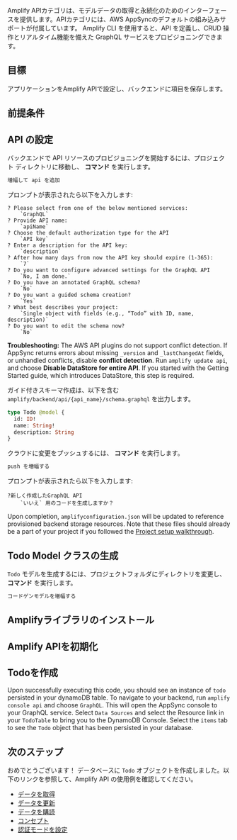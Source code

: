 Amplify APIカテゴリは、モデルデータの取得と永続化のためのインターフェースを提供します。APIカテゴリには、AWS AppSyncのデフォルトの組み込みサポートが付属しています。 Amplify CLI を使用すると、API を定義し、CRUD 操作とリアルタイム機能を備えた GraphQL サービスをプロビジョニングできます。

## 目標

アプリケーションをAmplify APIで設定し、バックエンドに項目を保存します。

## 前提条件

<inline-fragment platform="ios" src="~/lib/graphqlapi/fragments/ios/getting-started/10_preReq.md"></inline-fragment> <inline-fragment platform="android" src="~/lib/graphqlapi/fragments/android/getting-started/10_preReq.md"></inline-fragment>

## API の設定

バックエンドで API リソースのプロビジョニングを開始するには、プロジェクト ディレクトリに移動し、 **コマンド** を実行します。

```bash
増幅して api を追加
```

プロンプトが表示されたら以下を入力します:
```console
? Please select from one of the below mentioned services: 
    `GraphQL`
? Provide API name: 
    `apiName`
? Choose the default authorization type for the API 
    `API key`
? Enter a description for the API key:
    `description`
? After how many days from now the API key should expire (1-365): 
    `7`
? Do you want to configure advanced settings for the GraphQL API 
    `No, I am done.`
? Do you have an annotated GraphQL schema? 
    `No`
? Do you want a guided schema creation? 
    `Yes`
? What best describes your project: 
    `Single object with fields (e.g., “Todo” with ID, name, description)`
? Do you want to edit the schema now? 
    `No`
```

<amplify-callout warning>

**Troubleshooting:** The AWS API plugins do not support conflict detection. If AppSync returns errors about missing `_version` and `_lastChangedAt` fields, or unhandled conflicts, disable **conflict detection**. Run `amplify update api`, and choose **Disable DataStore for entire API**.  If you started with the Getting Started guide, which introduces DataStore, this step is required.

</amplify-callout>

ガイド付きスキーマ作成は、以下を含む `amplify/backend/api/{api_name}/schema.graphql` を出力します。
```graphql
type Todo @model {
  id: ID!
  name: String!
  description: String
}
```

クラウドに変更をプッシュするには、 **コマンド** を実行します。

```bash
push を増幅する
```

プロンプトが表示されたら以下を入力します:
```console
?新しく作成したGraphQL API 
    `いいえ` 用のコードを生成しますか？
```

Upon completion, `amplifyconfiguration.json` will be updated to reference provisioned backend storage resources.  Note that these files should already be a part of your project if you followed the [Project setup walkthrough](~/lib/project-setup/create-application.md).

## Todo Model クラスの生成

`Todo` モデルを生成するには、プロジェクトフォルダにディレクトリを変更し、 **コマンド** を実行します。

```bash
コードゲンモデルを増幅する
```

<inline-fragment platform="ios" src="~/lib/graphqlapi/fragments/ios/getting-started/40_codegen.md"></inline-fragment> <inline-fragment platform="android" src="~/lib/graphqlapi/fragments/android/getting-started/40_codegen.md"></inline-fragment>

## Amplifyライブラリのインストール

<inline-fragment platform="ios" src="~/lib/graphqlapi/fragments/ios/getting-started/20_installLib.md"></inline-fragment> <inline-fragment platform="android" src="~/lib/graphqlapi/fragments/android/getting-started/20_installLib.md"></inline-fragment>

## Amplify APIを初期化

<inline-fragment platform="ios" src="~/lib/graphqlapi/fragments/ios/getting-started/30_initapi.md"></inline-fragment> <inline-fragment platform="android" src="~/lib/graphqlapi/fragments/android/getting-started/30_initapi.md"></inline-fragment>

## Todoを作成

<inline-fragment platform="ios" src="~/lib/graphqlapi/fragments/ios/getting-started/50_createtodo.md"></inline-fragment> <inline-fragment platform="android" src="~/lib/graphqlapi/fragments/android/getting-started/50_createtodo.md"></inline-fragment>

Upon successfully executing this code, you should see an instance of `todo` persisted in your dynamoDB table. To navigate to your backend, run `amplify console api` and choose `GraphQL`. This will open the AppSync console to your GraphQL service. Select `Data Sources` and select the Resource link in your `TodoTable` to bring you to the DynamoDB Console. Select the `items` tab to see the `Todo` object that has been persisted in your database.

## 次のステップ

おめでとうございます！ データベースに `Todo` オブジェクトを作成しました。以下のリンクを参照して、Amplify API の使用例を確認してください。

* [データを取得](~/lib/graphqlapi/query-data.md)
* [データを更新](~/lib/graphqlapi/mutate-data.md)
* [データを購読](~/lib/graphqlapi/subscribe-data.md)
* [コンセプト](~/lib/graphqlapi/concepts.md)
* [認証モードを設定](~/lib/graphqlapi/authz.md)

<!-- TODO: * [Authorizing API calls with Cognito User Pool] -->
